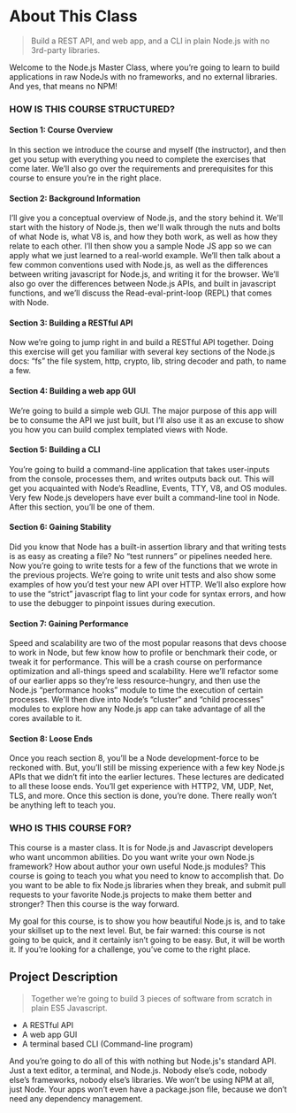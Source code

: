# About This Class
> Build a REST API, and web app, and a CLI in plain Node.js with no 3rd-party libraries.


Welcome to the Node.js Master Class, where you’re going to learn to build applications in raw NodeJs with no frameworks, and no external libraries. And yes, that means no NPM! 


### HOW IS THIS COURSE STRUCTURED?

#### Section 1: Course Overview

In this section we introduce the course and myself (the instructor), and then get you setup with everything you need to complete the exercises that come later. We’ll also go over the requirements and prerequisites for this course to ensure you’re in the right place. 

#### Section 2: Background Information

I’ll give you a conceptual overview of Node.js, and the story behind it. We'll start with the history of Node.js, then we'll walk through the nuts and bolts of what Node is, what V8 is, and how they both work, as well as how they relate to each other. I’ll then show you a sample Node JS app so we can apply what we just learned to a real-world example. We’ll then talk about a few common conventions used with Node.js, as well as the differences between writing javascript for Node.js, and writing it for the browser. We’ll also go over the differences between Node.js APIs, and built in javascript functions, and we’ll discuss the Read-eval-print-loop (REPL) that comes with Node.

#### Section 3: Building a RESTful API 
Now we’re going to jump right in and build a RESTful API together. Doing this exercise will get you familiar with several key sections of the Node.js docs: “fs” the file system, http, crypto, lib, string decoder and path, to name a few. 

#### Section 4: Building a web app GUI
We’re going to build a simple web GUI. The major purpose of this app will be to consume the API we just built, but I’ll also use it as an excuse to show you how you can build complex templated views with Node.

#### Section 5: Building a CLI
You’re going to build a command-line application that takes user-inputs from the console, processes them, and writes outputs back out. This will get you acquainted with Node’s Readline, Events, TTY, V8, and OS modules. Very few Node.js developers have ever built a command-line tool in Node. After this section, you’ll be one of them.

#### Section 6: Gaining Stability
Did you know that Node has a built-in assertion library and that writing tests is as easy as creating a file? No “test runners” or pipelines needed here. Now you’re going to write tests for a few of the functions that we wrote in the previous projects. We’re going to write unit tests and also show some examples of how you’d test your new API over HTTP. We’ll also explore how to use the “strict” javascript flag to lint your code for syntax errors, and how to use the debugger to pinpoint issues during execution.

#### Section 7: Gaining Performance
Speed and scalability are two of the most popular reasons that devs choose to work in Node, but few know how to profile or benchmark their code, or tweak it for performance. This will be a crash course on performance optimization and all-things speed and scalability. Here we’ll refactor some of our earlier apps so they’re less resource-hungry, and then use the Node.js “performance hooks” module to time the execution of certain processes. We'll then dive into Node’s “cluster” and “child processes” modules to explore how any Node.js app can take advantage of all the cores available to it. 

#### Section 8: Loose Ends
Once you reach section 8, you’ll be a Node development-force to be reckoned with. But, you’ll still be missing experience with a few key Node.js APIs that we didn’t fit into the earlier lectures. These lectures are dedicated to all these loose ends. You’ll get experience with HTTP2, VM, UDP, Net, TLS, and more. Once this section is done, you’re done. There really won’t be anything left to teach you.

 

### WHO IS THIS COURSE FOR?

This course is a master class. It is for Node.js and Javascript developers who want uncommon abilities. Do you want write your own Node.js framework? How about author your own useful Node.js modules? This course is going to teach you what you need to know to accomplish that. Do you want to be able to fix Node.js libraries when they break, and submit pull requests to your favorite Node.js projects to make them better and stronger? Then this course is the way forward.

My goal for this course, is to show you how beautiful Node.js is, and to take your skillset up to the next level. But, be fair warned: this course is not going to be quick, and it certainly isn’t going to be easy. But, it will be worth it. If you’re looking for a challenge, you’ve come to the right place. 

## Project Description
>Together we’re going to build 3 pieces of software from scratch in plain ES5 Javascript.

* A RESTful API
* A web app GUI
* A terminal based CLI (Command-line program)

And you’re going to do all of this with nothing but Node.js's standard API. Just a text editor, a terminal, and Node.js. Nobody else’s code, nobody else’s frameworks, nobody else’s libraries. We won’t be using NPM at all, just Node. Your apps won’t even have a package.json file, because we don’t need any dependency management. 